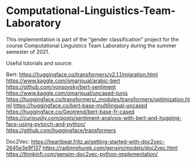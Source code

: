 # Computational-Linguistics-Team-Laboratory
This implementation is part of the “gender classification” project for the course Computational Linguistics 
Team Laboratory during the summer semester of 2021. 

Useful tutorials and source:


Bert:
https://huggingface.co/transformers/v2.1.1/migration.html 
https://www.kaggle.com/omarjoual/arabic-bert 
https://github.com/vonsovsky/bert-sentiment
https://www.kaggle.com/omarjoual/uncased-tunis 
https://huggingface.co/transformers/_modules/transformers/optimization.html 
https://huggingface.co/bert-base-multilingual-uncased
https://huggingface.co/Geotrend/bert-base-fr-cased
https://curiousily.com/posts/sentiment-analysis-with-bert-and-hugging-face-using-pytorch-and-python/ 
https://github.com/huggingface/transformers

Doc2Vec:
https://heartbeat.fritz.ai/getting-started-with-doc2vec-2645e3e9f137
https://radimrehurek.com/gensim/models/doc2vec.html
https://thinkinfi.com/gensim-doc2vec-python-implementation/
